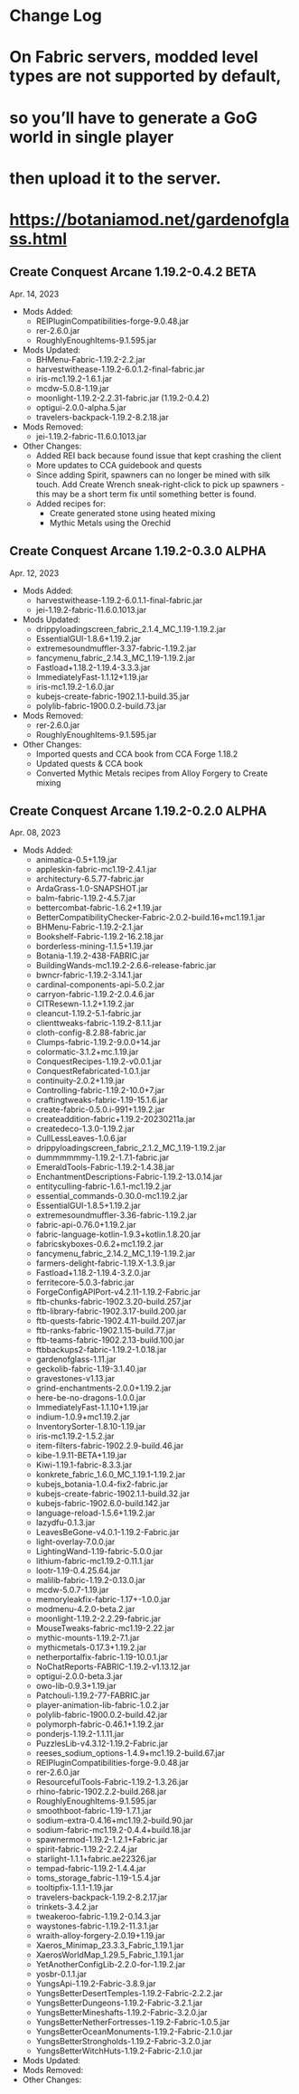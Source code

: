 # Change Log

# On Fabric servers, modded level types are not supported by default, 
# so you’ll have to generate a GoG world in single player 
# then upload it to the server.
# https://botaniamod.net/gardenofglass.html

## Create Conquest Arcane 1.19.2-0.4.2 BETA
Apr. 14, 2023
- Mods Added:
  - REIPluginCompatibilities-forge-9.0.48.jar
  - rer-2.6.0.jar
  - RoughlyEnoughItems-9.1.595.jar
- Mods Updated:
  - BHMenu-Fabric-1.19.2-2.2.jar
  - harvestwithease-1.19.2-6.0.1.2-final-fabric.jar
  - iris-mc1.19.2-1.6.1.jar
  - mcdw-5.0.8-1.19.jar
  - moonlight-1.19.2-2.2.31-fabric.jar (1.19.2-0.4.2)
  - optigui-2.0.0-alpha.5.jar
  - travelers-backpack-1.19.2-8.2.18.jar
- Mods Removed:
  - jei-1.19.2-fabric-11.6.0.1013.jar
- Other Changes:
  - Added REI back because found issue that kept crashing the client
  - More updates to CCA guidebook and quests
  - Since adding Spirit, spawners can no longer be mined with silk touch. Add Create Wrench sneak-right-click to pick up spawners - this may be a short term fix until something better is found.
  - Added recipes for:
    - Create generated stone using heated mixing
    - Mythic Metals using the Orechid

## Create Conquest Arcane 1.19.2-0.3.0 ALPHA
Apr. 12, 2023
- Mods Added:
  - harvestwithease-1.19.2-6.0.1.1-final-fabric.jar
  - jei-1.19.2-fabric-11.6.0.1013.jar
- Mods Updated:
  - drippyloadingscreen_fabric_2.1.4_MC_1.19-1.19.2.jar
  - EssentialGUI-1.8.6+1.19.2.jar
  - extremesoundmuffler-3.37-fabric-1.19.2.jar
  - fancymenu_fabric_2.14.3_MC_1.19-1.19.2.jar
  - Fastload+1.18.2-1.19.4-3.3.3.jar
  - ImmediatelyFast-1.1.12+1.19.jar
  - iris-mc1.19.2-1.6.0.jar
  - kubejs-create-fabric-1902.1.1-build.35.jar
  - polylib-fabric-1900.0.2-build.73.jar
- Mods Removed:
  - rer-2.6.0.jar
  - RoughlyEnoughItems-9.1.595.jar
- Other Changes:
  - Imported quests and CCA book from CCA Forge 1.18.2
  - Updated quests & CCA book
  - Converted Mythic Metals recipes from Alloy Forgery to Create mixing

## Create Conquest Arcane 1.19.2-0.2.0 ALPHA
Apr. 08, 2023
- Mods Added:
  - animatica-0.5+1.19.jar
  - appleskin-fabric-mc1.19-2.4.1.jar
  - architectury-6.5.77-fabric.jar
  - ArdaGrass-1.0-SNAPSHOT.jar
  - balm-fabric-1.19.2-4.5.7.jar
  - bettercombat-fabric-1.6.2+1.19.jar
  - BetterCompatibilityChecker-Fabric-2.0.2-build.16+mc1.19.1.jar
  - BHMenu-Fabric-1.19.2-2.1.jar
  - Bookshelf-Fabric-1.19.2-16.2.18.jar
  - borderless-mining-1.1.5+1.19.jar
  - Botania-1.19.2-438-FABRIC.jar
  - BuildingWands-mc1.19.2-2.6.6-release-fabric.jar
  - bwncr-fabric-1.19.2-3.14.1.jar
  - cardinal-components-api-5.0.2.jar
  - carryon-fabric-1.19.2-2.0.4.6.jar
  - CITResewn-1.1.2+1.19.2.jar
  - cleancut-1.19.2-5.1-fabric.jar
  - clienttweaks-fabric-1.19.2-8.1.1.jar
  - cloth-config-8.2.88-fabric.jar
  - Clumps-fabric-1.19.2-9.0.0+14.jar
  - colormatic-3.1.2+mc.1.19.jar
  - ConquestRecipes-1.19.2-v0.0.1.jar
  - ConquestRefabricated-1.0.1.jar
  - continuity-2.0.2+1.19.jar
  - Controlling-fabric-1.19.2-10.0+7.jar
  - craftingtweaks-fabric-1.19-15.1.6.jar
  - create-fabric-0.5.0.i-991+1.19.2.jar
  - createaddition-fabric+1.19.2-20230211a.jar
  - createdeco-1.3.0-1.19.2.jar
  - CullLessLeaves-1.0.6.jar
  - drippyloadingscreen_fabric_2.1.2_MC_1.19-1.19.2.jar
  - dummmmmmy-1.19.2-1.7.1-fabric.jar
  - EmeraldTools-Fabric-1.19.2-1.4.38.jar
  - EnchantmentDescriptions-Fabric-1.19.2-13.0.14.jar
  - entityculling-fabric-1.6.1-mc1.19.2.jar
  - essential_commands-0.30.0-mc1.19.2.jar
  - EssentialGUI-1.8.5+1.19.2.jar
  - extremesoundmuffler-3.36-fabric-1.19.2.jar
  - fabric-api-0.76.0+1.19.2.jar
  - fabric-language-kotlin-1.9.3+kotlin.1.8.20.jar
  - fabricskyboxes-0.6.2+mc1.19.2.jar
  - fancymenu_fabric_2.14.2_MC_1.19-1.19.2.jar
  - farmers-delight-fabric-1.19.X-1.3.9.jar
  - Fastload+1.18.2-1.19.4-3.2.0.jar
  - ferritecore-5.0.3-fabric.jar
  - ForgeConfigAPIPort-v4.2.11-1.19.2-Fabric.jar
  - ftb-chunks-fabric-1902.3.20-build.257.jar
  - ftb-library-fabric-1902.3.17-build.200.jar
  - ftb-quests-fabric-1902.4.11-build.207.jar
  - ftb-ranks-fabric-1902.1.15-build.77.jar
  - ftb-teams-fabric-1902.2.13-build.100.jar
  - ftbbackups2-fabric-1.19.2-1.0.18.jar
  - gardenofglass-1.11.jar
  - geckolib-fabric-1.19-3.1.40.jar
  - gravestones-v1.13.jar
  - grind-enchantments-2.0.0+1.19.2.jar
  - here-be-no-dragons-1.0.0.jar
  - ImmediatelyFast-1.1.10+1.19.jar
  - indium-1.0.9+mc1.19.2.jar
  - InventorySorter-1.8.10-1.19.jar
  - iris-mc1.19.2-1.5.2.jar
  - item-filters-fabric-1902.2.9-build.46.jar
  - kibe-1.9.11-BETA+1.19.jar
  - Kiwi-1.19.1-fabric-8.3.3.jar
  - konkrete_fabric_1.6.0_MC_1.19.1-1.19.2.jar
  - kubejs_botania-1.0.4-fix2-fabric.jar
  - kubejs-create-fabric-1902.1.1-build.32.jar
  - kubejs-fabric-1902.6.0-build.142.jar
  - language-reload-1.5.6+1.19.2.jar
  - lazydfu-0.1.3.jar
  - LeavesBeGone-v4.0.1-1.19.2-Fabric.jar
  - light-overlay-7.0.0.jar
  - LightingWand-1.19-fabric-5.0.0.jar
  - lithium-fabric-mc1.19.2-0.11.1.jar
  - lootr-1.19-0.4.25.64.jar
  - malilib-fabric-1.19.2-0.13.0.jar
  - mcdw-5.0.7-1.19.jar
  - memoryleakfix-fabric-1.17+-1.0.0.jar
  - modmenu-4.2.0-beta.2.jar
  - moonlight-1.19.2-2.2.29-fabric.jar
  - MouseTweaks-fabric-mc1.19-2.22.jar
  - mythic-mounts-1.19.2-7.1.jar
  - mythicmetals-0.17.3+1.19.2.jar
  - netherportalfix-fabric-1.19-10.0.1.jar
  - NoChatReports-FABRIC-1.19.2-v1.13.12.jar
  - optigui-2.0.0-beta.3.jar
  - owo-lib-0.9.3+1.19.jar
  - Patchouli-1.19.2-77-FABRIC.jar
  - player-animation-lib-fabric-1.0.2.jar
  - polylib-fabric-1900.0.2-build.42.jar
  - polymorph-fabric-0.46.1+1.19.2.jar
  - ponderjs-1.19.2-1.1.11.jar
  - PuzzlesLib-v4.3.12-1.19.2-Fabric.jar
  - reeses_sodium_options-1.4.9+mc1.19.2-build.67.jar
  - REIPluginCompatibilities-forge-9.0.48.jar
  - rer-2.6.0.jar
  - ResourcefulTools-Fabric-1.19.2-1.3.26.jar
  - rhino-fabric-1902.2.2-build.268.jar
  - RoughlyEnoughItems-9.1.595.jar
  - smoothboot-fabric-1.19-1.7.1.jar
  - sodium-extra-0.4.16+mc1.19.2-build.90.jar
  - sodium-fabric-mc1.19.2-0.4.4+build.18.jar
  - spawnermod-1.19.2-1.2.1+Fabric.jar
  - spirit-fabric-1.19.2-2.2.4.jar
  - starlight-1.1.1+fabric.ae22326.jar
  - tempad-fabric-1.19.2-1.4.4.jar
  - toms_storage_fabric-1.19-1.5.4.jar
  - tooltipfix-1.1.1-1.19.jar
  - travelers-backpack-1.19.2-8.2.17.jar
  - trinkets-3.4.2.jar
  - tweakeroo-fabric-1.19.2-0.14.3.jar
  - waystones-fabric-1.19.2-11.3.1.jar
  - wraith-alloy-forgery-2.0.19+1.19.jar
  - Xaeros_Minimap_23.3.3_Fabric_1.19.1.jar
  - XaerosWorldMap_1.29.5_Fabric_1.19.1.jar
  - YetAnotherConfigLib-2.2.0-for-1.19.2.jar
  - yosbr-0.1.1.jar
  - YungsApi-1.19.2-Fabric-3.8.9.jar
  - YungsBetterDesertTemples-1.19.2-Fabric-2.2.2.jar
  - YungsBetterDungeons-1.19.2-Fabric-3.2.1.jar
  - YungsBetterMineshafts-1.19.2-Fabric-3.2.0.jar
  - YungsBetterNetherFortresses-1.19.2-Fabric-1.0.5.jar
  - YungsBetterOceanMonuments-1.19.2-Fabric-2.1.0.jar
  - YungsBetterStrongholds-1.19.2-Fabric-3.2.0.jar
  - YungsBetterWitchHuts-1.19.2-Fabric-2.1.0.jar
- Mods Updated:
- Mods Removed:
- Other Changes:
